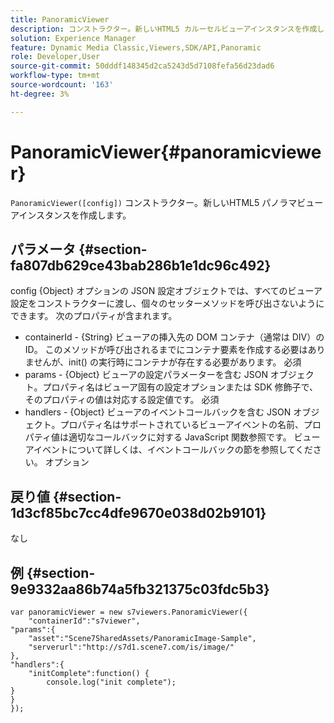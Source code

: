 ```yaml
---
title: PanoramicViewer
description: コンストラクター。新しいHTML5 カルーセルビューアインスタンスを作成します。
solution: Experience Manager
feature: Dynamic Media Classic,Viewers,SDK/API,Panoramic
role: Developer,User
source-git-commit: 50dddf148345d2ca5243d5d7108fefa56d23dad6
workflow-type: tm+mt
source-wordcount: '163'
ht-degree: 3%

---
```


# PanoramicViewer{#panoramicviewer}

`PanoramicViewer([config])`
コンストラクター。新しいHTML5 パノラマビューアインスタンスを作成します。

## パラメータ {#section-fa807db629ce43bab286b1e1dc96c492}

config {Object} オプションの JSON 設定オブジェクトでは、すべてのビューア設定をコンストラクターに渡し、個々のセッターメソッドを呼び出さないようにできます。 次のプロパティが含まれます。
* containerId - {String} ビューアの挿入先の DOM コンテナ（通常は DIV）の ID。 このメソッドが呼び出されるまでにコンテナ要素を作成する必要はありませんが、init() の実行時にコンテナが存在する必要があります。 必須
* params - {Object} ビューアの設定パラメーターを含む JSON オブジェクト。プロパティ名はビューア固有の設定オプションまたは SDK 修飾子で、そのプロパティの値は対応する設定値です。 必須
* handlers - {Object} ビューアのイベントコールバックを含む JSON オブジェクト。プロパティ名はサポートされているビューアイベントの名前、プロパティ値は適切なコールバックに対する JavaScript 関数参照です。 ビューアイベントについて詳しくは、イベントコールバックの節を参照してください。 オプション


## 戻り値 {#section-1d3cf85bc7cc4dfe9670e038d02b9101}

なし

## 例 {#section-9e9332aa86b74a5fb321375c03fdc5b3}

```
var panoramicViewer = new s7viewers.PanoramicViewer({
	"containerId":"s7viewer",
"params":{
	"asset":"Scene7SharedAssets/PanoramicImage-Sample",
	"serverurl":"http://s7d1.scene7.com/is/image/"
},
"handlers":{
	"initComplete":function() {
		console.log("init complete");
}
}
});
```

